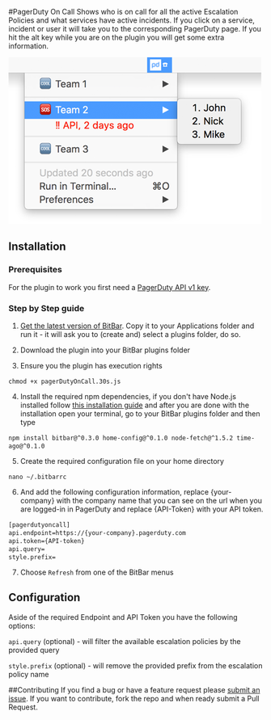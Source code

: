 #PagerDuty On Call
Shows who is on call for all the active Escalation Policies and what services have active incidents. If you click on a service, incident or user it will take you to the corresponding PagerDuty page. If you hit the alt key while you are on the plugin you will get some extra information.

![PagerDuty On Call Screenshot](https://github.com/PedroFuentes/bitbar-plugins/blob/master/images/PagerDutyOnCall_Screenshot.png)

## Installation
### Prerequisites
For the plugin to work you first need a [PagerDuty API v1 key](https://support.pagerduty.com/hc/en-us/articles/202829310-Generating-an-API-Key).

### Step by Step guide
1. [Get the latest version of BitBar](https://github.com/matryer/bitbar/releases). Copy it to your Applications folder and run it - it will ask you to (create and) select a plugins folder, do so.

2. Download the plugin into your BitBar plugins folder

3. Ensure you the plugin has execution rights

 ```console
 chmod +x pagerDutyOnCall.30s.js
 ```

4. Install the required npm dependencies, if you don't have Node.js installed follow [this installation guide](https://docs.npmjs.com/getting-started/installing-node) and after you are done with the installation open your terminal, go to your BitBar plugins folder and then type

 ```console
 npm install bitbar@^0.3.0 home-config@^0.1.0 node-fetch@^1.5.2 time-ago@^0.1.0
 ```

5. Create the required configuration file on your home directory

 ```console
 nano ~/.bitbarrc
 ```

6. And add the following configuration information, replace {your-company} with the company name that you can see on the url when you are logged-in in PagerDuty and replace {API-Token} with your API token.

 ```
 [pagerdutyoncall]
 api.endpoint=https://{your-company}.pagerduty.com
 api.token={API-token}
 api.query=
 style.prefix=
 ```

7. Choose `Refresh` from one of the BitBar menus

## Configuration
Aside of the required Endpoint and API Token you have the following options:

`api.query` (optional) - will filter the available escalation policies by the provided query

`style.prefix` (optional) - will remove the provided prefix from the escalation policy name

##Contributing
If you find a bug or have a feature request please [submit an issue](https://github.com/PedroFuentes/bitbar-plugins/issues/new). If you want to contribute, fork the repo and when ready submit a Pull Request.
